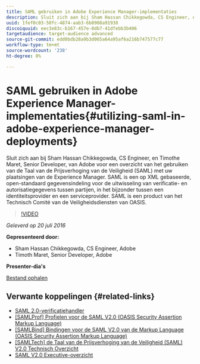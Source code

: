 ```yaml
---
title: SAML gebruiken in Adobe Experience Manager-implementaties
description: Sluit zich aan bij Sham Hassan Chikkegowda, CS Engineer, en Timothe Maret, Senior Developer, van Adobe voor een overzicht van het gebruiken van de Taal van de Prijsverhoging van de Veiligheid (SAML) met uw plaatsingen van de Experience Manager. SAML is een op XML gebaseerde, open-standaard gegevensindeling voor de uitwisseling van verificatie- en autorisatiegegevens tussen partijen, in het bijzonder tussen een identiteitsprovider en een serviceprovider.  SAML is een product van het Technisch Comité van de Veiligheidsdiensten van OASIS.
uuid: 1fef0c03-50fc-4874-aab3-6b8908a91938
discoiquuid: eec3e83c-b167-457e-8db7-41dfebb3b406
targetaudience: target-audience advanced
source-git-commit: edd0bdb28a9b3d065a64a95af6a216b747577c77
workflow-type: tm+mt
source-wordcount: '238'
ht-degree: 0%

---
```


# SAML gebruiken in Adobe Experience Manager-implementaties{#utilizing-saml-in-adobe-experience-manager-deployments}

Sluit zich aan bij Sham Hassan Chikkegowda, CS Engineer, en Timothe Maret, Senior Developer, van Adobe voor een overzicht van het gebruiken van de Taal van de Prijsverhoging van de Veiligheid (SAML) met uw plaatsingen van de Experience Manager. SAML is een op XML gebaseerde, open-standaard gegevensindeling voor de uitwisseling van verificatie- en autorisatiegegevens tussen partijen, in het bijzonder tussen een identiteitsprovider en een serviceprovider.  SAML is een product van het Technisch Comité van de Veiligheidsdiensten van OASIS.

>[!VIDEO](https://video.tv.adobe.com/v/19299/?quality=9)

*Geleverd op 20 juli 2016*

**Gepresenteerd door:**

* Sham Hassan Chikkegowda, CS Engineer, Adobe
* Timoth Maret, Senior Developer, Adobe

**Presenter-dia&#39;s**

[Bestand ophalen](assets/aem-gems-072016-saml.pdf)

## Verwante koppelingen {#related-links}

* [SAML 2.0-verificatiehandler](https://docs.adobe.com/docs/en/aem/6-2/administer/security/saml-2-0-authenticationhandler.html)
* [[SAMLProf] Profielen voor de SAML V2.0 (OASIS Security Assertion Markup Language)](https://docs.oasis-open.org/security/saml/v2.0/saml-profiles-2.0-os.pdf)
* [[SAMLBind] Bindingen voor de SAML V2.0 van de Markup Language (OASIS Security Assertion Markup Language)](https://docs.oasis-open.org/security/saml/v2.0/saml-bindings-2.0-os.pdf)
* [[SAMLTech] de Taal van de Prijsverhoging van de Veiligheid (SAML) V2.0 Technisch Overzicht](https://www.oasis-open.org/committees/download.php/27819/sstc-saml-tech-overview-2.0-cd-02.pdf)
* [SAML V2.0 Executive-overzicht](https://www.oasis-open.org/committees/download.php/13525/sstc-saml-exec-overview-2.0-cd-01-2col.pdf)